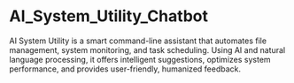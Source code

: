 # AI_System_Utility_Chatbot
AI System Utility is a smart command-line assistant that automates file management, system monitoring, and task scheduling. Using AI and natural language processing, it offers intelligent suggestions, optimizes system performance, and provides user-friendly, humanized feedback.

